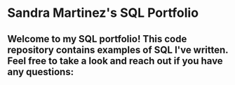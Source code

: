 # Sandra Martinez's SQL Portfolio

## Welcome to my SQL portfolio! This code repository contains examples of SQL I've written. Feel free to take a look and reach out if you have any questions:
